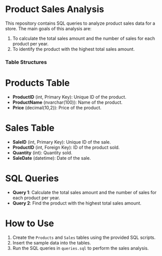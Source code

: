# Product Sales Analysis

This repository contains SQL queries to analyze product sales data for a store. The main goals of this analysis are:
1. To calculate the total sales amount and the number of sales for each product per year.
2. To identify the product with the highest total sales amount.

### Table Structures

# Products Table
- **ProductID** (int, Primary Key): Unique ID of the product.
- **ProductName** (nvarchar(100)): Name of the product.
- **Price** (decimal(10,2)): Price of the product.

# Sales Table
- **SaleID** (int, Primary Key): Unique ID of the sale.
- **ProductID** (int, Foreign Key): ID of the product sold.
- **Quantity** (int): Quantity sold.
- **SaleDate** (datetime): Date of the sale.

# SQL Queries

- **Query 1**: Calculate the total sales amount and the number of sales for each product per year.
- **Query 2**: Find the product with the highest total sales amount.

# How to Use

1. Create the `Products` and `Sales` tables using the provided SQL scripts.
2. Insert the sample data into the tables.
3. Run the SQL queries in `queries.sql` to perform the sales analysis.
